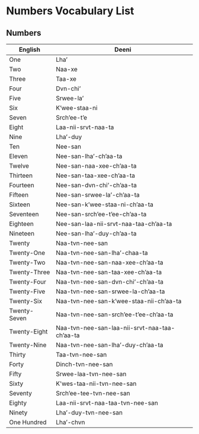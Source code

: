 # Numbers Vocabulary List

## Numbers

| English | Deeni |
|---|---|
| One | Lha’ |
| Two | Naa-xe |
| Three | Taa-xe |
| Four | Dvn-chi’ |
| Five | Srwee-la’ |
| Six | K’wee-staa-ni | 
| Seven | Srch’ee-t’e |
| Eight | Laa-nii-srvt-naa-ta |
| Nine | Lha’-duy |
| Ten | Nee-san |
| Eleven | Nee-san-lha’-ch’aa-ta |
| Twelve | Nee-san-naa-xee-ch’aa-ta |
| Thirteen | Nee-san-taa-xee-ch’aa-ta |
| Fourteen | Nee-san-dvn-chi’-ch’aa-ta |
| Fifteen | Nee-san-srwee-la’-ch’aa-ta |
| Sixteen | Nee-san-k’wee-staa-ni-ch’aa-ta |
| Seventeen | Nee-san-srch’ee-t’ee-ch’aa-ta |
| Eighteen | Nee-san-laa-nii-srvt-naa-taa-ch’aa-ta |
| Nineteen | Nee-san-lha’-duy-ch’aa-ta |
| Twenty | Naa-tvn-nee-san |
| Twenty-One | Naa-tvn-nee-san-lha’-chaa-ta |
| Twenty-Two | Naa-tvn-nee-san-naa-xee-ch’aa-ta |
| Twenty-Three | Naa-tvn-nee-san-taa-xee-ch’aa-ta |
| Twenty-Four | Naa-tvn-nee-san-dvn-chi’-ch’aa-ta |
| Twenty-Five | Naa-tvn-nee-san-srwee-la-ch’aa-ta |
| Twenty-Six | Naa-tvn-nee-san-k’wee-staa-nii-ch’aa-ta |
| Twenty-Seven | Naa-tvn-nee-san-srch’ee-t’ee-ch’aa-ta |
| Twenty-Eight | Naa-tvn-nee-san-laa-nii-srvt-naa-taa-ch’aa-ta |
| Twenty-Nine | Naa-tvn-nee-san-lha’-duy-ch’aa-ta |
| Thirty | Taa-tvn-nee-san |
| Forty | Dinch-tvn-nee-san |
| Fifty | Srwee-laa-tvn-nee-san |
| Sixty | K'wes-taa-nii-tvn-nee-san |
| Seventy | Srch’ee-tee-tvn-nee-san |
| Eighty | Laa-nii-srvt-naa-taa-tvn-nee-san |
| Ninety | Lha’-duy-tvn-nee-san |
| One Hundred | Lha’-chvn |
